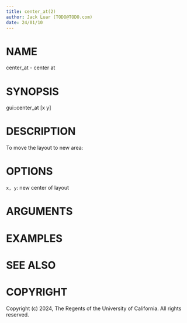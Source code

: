 ```yaml
---
title: center_at(2)
author: Jack Luar (TODO@TODO.com)
date: 24/01/10
---
```


# NAME

center_at - center at

# SYNOPSIS

gui::center_at 
       [x y]


# DESCRIPTION

To move the layout to new area:

# OPTIONS

`x, y`:  new center of layout

# ARGUMENTS

# EXAMPLES

# SEE ALSO

# COPYRIGHT

Copyright (c) 2024, The Regents of the University of California. All rights reserved.
